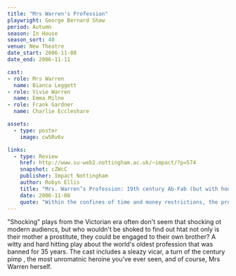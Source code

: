 ```yaml
---
title: "Mrs Warren's Profession"
playwright: George Bernard Shaw
period: Autumn
season: In House
season_sort: 40
venue: New Theatre
date_start: 2006-11-08
date_end: 2006-11-11

cast:
- role: Mrs Warren
  name: Bianca Leggett
- role: Vivie Warren
  name: Emma Milne
- role: Frank Gardner
  name: Charlie Eccleshare

assets:
  - type: poster
    image: cw5Rv6v

links:
  - type: Review
    href: http://www.su-web2.nottingham.ac.uk/~impact/?p=574
    snapshot: cZWcC
    publisher: Impact Nottingham
    author: Robyn Ellis
    title: "Mrs. Warren’s Profession: 19th century Ab-Fab (but with hookers...)"
    date: 2006-11-08
    quote: "Within the confines of time and money restrictions, the production has done what it can towards 19th-century grandeur with successful costuming, and a suggestion of the Victorian world in which the action is played out."
---
```


"Shocking" plays from the Victorian era often don't seem that shocking ot modern audiencs, but who wouldn't be shoked to find out htat not only is their mother a prostitute, they could be engaged to their own brother? A witty and hard hitting play about the world's oldest profession that was banned for 35 years. The cast includes a sleazy vicar, a turn of the century pimp , the most unromatnic heroine you've ever seen, and of course, Mrs Warren herself.
